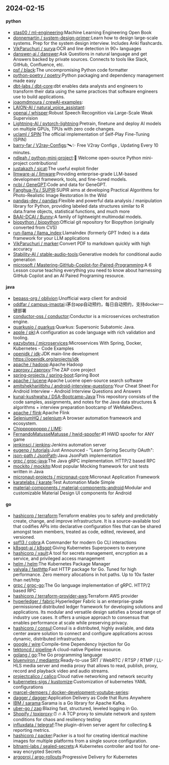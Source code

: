 ## 2024-02-15

#### python
* [stas00 / ml-engineering](https://github.com/stas00/ml-engineering):Machine Learning Engineering Open Book
* [donnemartin / system-design-primer](https://github.com/donnemartin/system-design-primer):Learn how to design large-scale systems. Prep for the system design interview. Includes Anki flashcards.
* [VikParuchuri / surya](https://github.com/VikParuchuri/surya):OCR and line detection in 90+ languages
* [danswer-ai / danswer](https://github.com/danswer-ai/danswer):Ask Questions in natural language and get Answers backed by private sources. Connects to tools like Slack, GitHub, Confluence, etc.
* [psf / black](https://github.com/psf/black):The uncompromising Python code formatter
* [python-poetry / poetry](https://github.com/python-poetry/poetry):Python packaging and dependency management made easy
* [dbt-labs / dbt-core](https://github.com/dbt-labs/dbt-core):dbt enables data analysts and engineers to transform their data using the same practices that software engineers use to build applications.
* [joaomdmoura / crewAI-examples](https://github.com/joaomdmoura/crewAI-examples):
* [LAION-AI / natural_voice_assistant](https://github.com/LAION-AI/natural_voice_assistant):
* [openai / whisper](https://github.com/openai/whisper):Robust Speech Recognition via Large-Scale Weak Supervision
* [Lightning-AI / pytorch-lightning](https://github.com/Lightning-AI/pytorch-lightning):Pretrain, finetune and deploy AI models on multiple GPUs, TPUs with zero code changes.
* [uclaml / SPIN](https://github.com/uclaml/SPIN):The official implementation of Self-Play Fine-Tuning (SPIN)
* [barry-far / V2ray-Configs](https://github.com/barry-far/V2ray-Configs):🛰️✨ Free V2ray Configs , Updating Every 10 minutes.
* [ndleah / python-mini-project](https://github.com/ndleah/python-mini-project):🙌 Welcome open-source Python mini-project contributions!
* [justakazh / sicat](https://github.com/justakazh/sicat):The useful exploit finder
* [llmware-ai / llmware](https://github.com/llmware-ai/llmware):Providing enterprise-grade LLM-based development framework, tools, and fine-tuned models.
* [ncbi / GeneGPT](https://github.com/ncbi/GeneGPT):Code and data for GeneGPT.
* [Fanghua-Yu / SUPIR](https://github.com/Fanghua-Yu/SUPIR):SUPIR aims at developing Practical Algorithms for Photo-Realistic Image Restoration In the Wild
* [pandas-dev / pandas](https://github.com/pandas-dev/pandas):Flexible and powerful data analysis / manipulation library for Python, providing labeled data structures similar to R data.frame objects, statistical functions, and much more
* [BAAI-DCAI / Bunny](https://github.com/BAAI-DCAI/Bunny):A family of lightweight multimodal models.
* [biopython / biopython](https://github.com/biopython/biopython):Official git repository for Biopython (originally converted from CVS)
* [run-llama / llama_index](https://github.com/run-llama/llama_index):LlamaIndex (formerly GPT Index) is a data framework for your LLM applications
* [VikParuchuri / marker](https://github.com/VikParuchuri/marker):Convert PDF to markdown quickly with high accuracy
* [Stability-AI / stable-audio-tools](https://github.com/Stability-AI/stable-audio-tools):Generative models for conditional audio generation
* [microsoft / Mastering-GitHub-Copilot-for-Paired-Programming](https://github.com/microsoft/Mastering-GitHub-Copilot-for-Paired-Programming):A 6 Lesson course teaching everything you need to know about harnessing GitHub Copilot and an AI Paired Programing resource.

#### java
* [bepass-org / oblivion](https://github.com/bepass-org/oblivion):Unofficial warp client for android
* [oddfar / campus-imaotai](https://github.com/oddfar/campus-imaotai):i茅台app自动预约，每日自动预约，支持docker一键部署
* [conductor-oss / conductor](https://github.com/conductor-oss/conductor):Conductor is a microservices orchestration engine.
* [quarkusio / quarkus](https://github.com/quarkusio/quarkus):Quarkus: Supersonic Subatomic Java.
* [apple / pkl](https://github.com/apple/pkl):A configuration as code language with rich validation and tooling.
* [eazybytes / microservices](https://github.com/eazybytes/microservices):Microservices With Spring, Docker, Kubernetes - Code Examples
* [openjdk / jdk](https://github.com/openjdk/jdk):JDK main-line development https://openjdk.org/projects/jdk
* [apache / hadoop](https://github.com/apache/hadoop):Apache Hadoop
* [zaproxy / zaproxy](https://github.com/zaproxy/zaproxy):The ZAP core project
* [spring-projects / spring-boot](https://github.com/spring-projects/spring-boot):Spring Boot
* [apache / lucene](https://github.com/apache/lucene):Apache Lucene open-source search software
* [amitshekhariitbhu / android-interview-questions](https://github.com/amitshekhariitbhu/android-interview-questions):Your Cheat Sheet For Android Interview - Android Interview Questions and Answers
* [kunal-kushwaha / DSA-Bootcamp-Java](https://github.com/kunal-kushwaha/DSA-Bootcamp-Java):This repository consists of the code samples, assignments, and notes for the Java data structures & algorithms + interview preparation bootcamp of WeMakeDevs.
* [apache / flink](https://github.com/apache/flink):Apache Flink
* [SeleniumHQ / selenium](https://github.com/SeleniumHQ/selenium):A browser automation framework and ecosystem.
* [Chipppppppppp / LIME](https://github.com/Chipppppppppp/LIME):
* [FernandoMatusseMatusse / hwid-spoofer](https://github.com/FernandoMatusseMatusse/hwid-spoofer):#1 HWID spoofer for ANY game
* [jenkinsci / jenkins](https://github.com/jenkinsci/jenkins):Jenkins automation server
* [eugenp / tutorials](https://github.com/eugenp/tutorials):Just Announced - "Learn Spring Security OAuth":
* [json-path / JsonPath](https://github.com/json-path/JsonPath):Java JsonPath implementation
* [grpc / grpc-java](https://github.com/grpc/grpc-java):The Java gRPC implementation. HTTP/2 based RPC
* [mockito / mockito](https://github.com/mockito/mockito):Most popular Mocking framework for unit tests written in Java
* [micronaut-projects / micronaut-core](https://github.com/micronaut-projects/micronaut-core):Micronaut Application Framework
* [karatelabs / karate](https://github.com/karatelabs/karate):Test Automation Made Simple
* [material-components / material-components-android](https://github.com/material-components/material-components-android):Modular and customizable Material Design UI components for Android

#### go
* [hashicorp / terraform](https://github.com/hashicorp/terraform):Terraform enables you to safely and predictably create, change, and improve infrastructure. It is a source-available tool that codifies APIs into declarative configuration files that can be shared amongst team members, treated as code, edited, reviewed, and versioned.
* [spf13 / cobra](https://github.com/spf13/cobra):A Commander for modern Go CLI interactions
* [k8sgpt-ai / k8sgpt](https://github.com/k8sgpt-ai/k8sgpt):Giving Kubernetes Superpowers to everyone
* [hashicorp / vault](https://github.com/hashicorp/vault):A tool for secrets management, encryption as a service, and privileged access management
* [helm / helm](https://github.com/helm/helm):The Kubernetes Package Manager
* [valyala / fasthttp](https://github.com/valyala/fasthttp):Fast HTTP package for Go. Tuned for high performance. Zero memory allocations in hot paths. Up to 10x faster than net/http
* [grpc / grpc-go](https://github.com/grpc/grpc-go):The Go language implementation of gRPC. HTTP/2 based RPC
* [hashicorp / terraform-provider-aws](https://github.com/hashicorp/terraform-provider-aws):Terraform AWS provider
* [hyperledger / fabric](https://github.com/hyperledger/fabric):Hyperledger Fabric is an enterprise-grade permissioned distributed ledger framework for developing solutions and applications. Its modular and versatile design satisfies a broad range of industry use cases. It offers a unique approach to consensus that enables performance at scale while preserving privacy.
* [hashicorp / consul](https://github.com/hashicorp/consul):Consul is a distributed, highly available, and data center aware solution to connect and configure applications across dynamic, distributed infrastructure.
* [google / wire](https://github.com/google/wire):Compile-time Dependency Injection for Go
* [tektoncd / pipeline](https://github.com/tektoncd/pipeline):A cloud-native Pipeline resource.
* [golang / go](https://github.com/golang/go):The Go programming language
* [bluenviron / mediamtx](https://github.com/bluenviron/mediamtx):Ready-to-use SRT / WebRTC / RTSP / RTMP / LL-HLS media server and media proxy that allows to read, publish, proxy, record and playback video and audio streams.
* [projectcalico / calico](https://github.com/projectcalico/calico):Cloud native networking and network security
* [kubernetes-sigs / kustomize](https://github.com/kubernetes-sigs/kustomize):Customization of kubernetes YAML configurations
* [marcel-dempers / docker-development-youtube-series](https://github.com/marcel-dempers/docker-development-youtube-series):
* [dagger / dagger](https://github.com/dagger/dagger):Application Delivery as Code that Runs Anywhere
* [IBM / sarama](https://github.com/IBM/sarama):Sarama is a Go library for Apache Kafka.
* [uber-go / zap](https://github.com/uber-go/zap):Blazing fast, structured, leveled logging in Go.
* [Shopify / toxiproxy](https://github.com/Shopify/toxiproxy):⏰ 🔥 A TCP proxy to simulate network and system conditions for chaos and resiliency testing
* [influxdata / telegraf](https://github.com/influxdata/telegraf):The plugin-driven server agent for collecting & reporting metrics.
* [hashicorp / packer](https://github.com/hashicorp/packer):Packer is a tool for creating identical machine images for multiple platforms from a single source configuration.
* [bitnami-labs / sealed-secrets](https://github.com/bitnami-labs/sealed-secrets):A Kubernetes controller and tool for one-way encrypted Secrets
* [argoproj / argo-rollouts](https://github.com/argoproj/argo-rollouts):Progressive Delivery for Kubernetes
